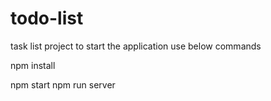 # todo-list
task list project
to start the application use below commands

npm install

npm start
npm run server